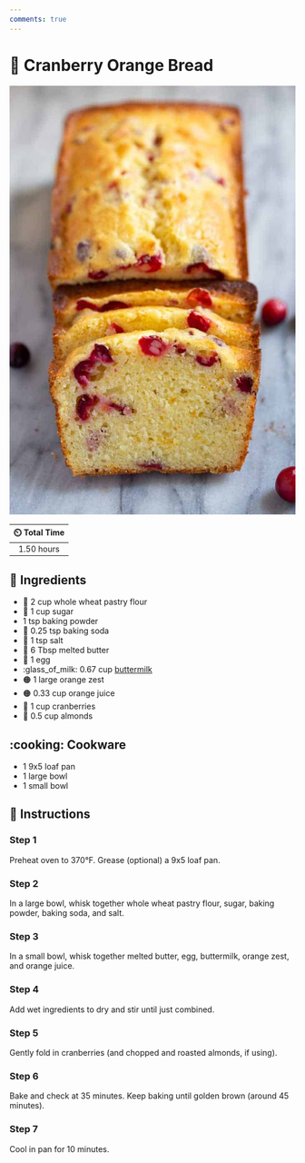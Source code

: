 ```yaml
---
comments: true
---
```

# :bread: Cranberry Orange Bread

![Cranberry Orange Bread](../assets/images/cranberry-orange-bread.jpg)

| :timer_clock: Total Time |
|:-----------------------: |
| 1.50 hours |

## :salt: Ingredients

- :ear_of_rice: 2 cup whole wheat pastry flour
- :candy: 1 cup sugar
- 1 tsp baking powder
- :cup_with_straw: 0.25 tsp baking soda
- :salt: 1 tsp salt
- :butter: 6 Tbsp melted butter
- :egg: 1 egg
- :glass_of_milk: 0.67 cup [buttermilk][1]
- :orange_circle: 1 large orange zest
- :orange_circle: 0.33 cup orange juice
- :red_circle: 1 cup cranberries
- :chestnut: 0.5 cup almonds

## :cooking: Cookware

- 1 9x5 loaf pan
- 1 large bowl
- 1 small bowl

## :pencil: Instructions

### Step 1

Preheat oven to 370°F. Grease (optional) a 9x5 loaf pan.

### Step 2

In a large bowl, whisk together whole wheat pastry flour, sugar, baking powder, baking soda, and salt.

### Step 3

In a small bowl, whisk together melted butter, egg, buttermilk, orange zest, and orange juice.

### Step 4

Add wet ingredients to dry and stir until just combined.

### Step 5

Gently fold in  cranberries (and chopped and roasted almonds, if using).

### Step 6

Bake and check at 35 minutes. Keep baking until golden brown (around 45 minutes).

### Step 7

Cool in pan for 10 minutes.

[1]: ../ingredients/buttermilk.md
